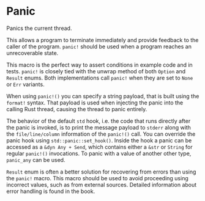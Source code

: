 # Panic

Panics the current thread.

This allows a program to terminate immediately and provide feedback to the caller of the program. `panic!` should be used when a program reaches an unrecoverable state.

This macro is the perfect way to assert conditions in example code and in tests. `panic!` is closely tied with the unwrap method of both `Option` and `Result` enums. Both implementations call `panic!` when they are set to `None` or `Err` variants.

When using `panic!()` you can specify a string payload, that is built using the `format!` syntax. That payload is used when injecting the panic into the calling Rust thread, causing the thread to panic entirely.

The behavior of the default `std` hook, i.e. the code that runs directly after the panic is invoked, is to print the message payload to `stderr` along with the `file/line/column` information of the `panic!()` call. You can override the panic hook using `std::panic::set_hook()`. Inside the hook a panic can be accessed as a `&dyn Any + Send`, which contains either a `&str` or `String` for regular `panic!()` invocations. To panic with a value of another other type, `panic_any` can be used.

`Result` enum is often a better solution for recovering from errors than using the `panic!` macro. This macro should be used to avoid proceeding using incorrect values, such as from external sources. Detailed information about error handling is found in the book.